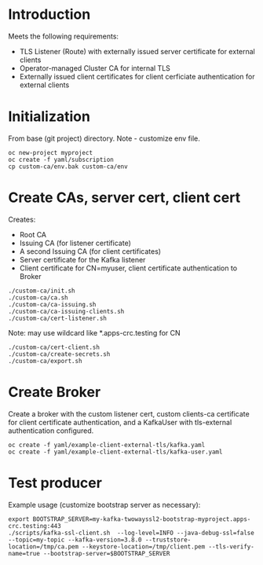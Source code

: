 # Introduction

Meets the following requirements:

* TLS Listener (Route) with externally issued server certificate for external clients
* Operator-managed Cluster CA for internal TLS
* Externally issued client certificates for client cerficiate authentication for external clients

# Initialization

From base (git project) directory.  Note - customize env file.

```
oc new-project myproject
oc create -f yaml/subscription
cp custom-ca/env.bak custom-ca/env
```

# Create CAs, server cert, client cert

Creates:

   * Root CA
   * Issuing CA (for listener certificate)
   * A second Issuing CA (for client certificates)
   * Server certificate for the Kafka listener
   * Client certificate for CN=myuser, client certificate authentication to Broker

```
./custom-ca/init.sh
./custom-ca/ca.sh
./custom-ca/ca-issuing.sh
./custom-ca/ca-issuing-clients.sh
./custom-ca/cert-listener.sh
```

Note: may use wildcard like *.apps-crc.testing for CN

```
./custom-ca/cert-client.sh  
./custom-ca/create-secrets.sh
./custom-ca/export.sh
```

# Create Broker

Create a broker with the custom listener cert, custom clients-ca certificate for client certificate authentication, and a KafkaUser with tls-external authentication configured.

```
oc create -f yaml/example-client-external-tls/kafka.yaml
oc create -f yaml/example-client-external-tls/kafka-user.yaml
```

# Test producer

Example usage (customize bootstrap server as necessary):

```
export BOOTSTRAP_SERVER=my-kafka-twowayssl2-bootstrap-myproject.apps-crc.testing:443
./scripts/kafka-ssl-client.sh  --log-level=INFO --java-debug-ssl=false --topic=my-topic --kafka-version=3.8.0 --truststore-location=/tmp/ca.pem --keystore-location=/tmp/client.pem --tls-verify-name=true --bootstrap-server=$BOOTSTRAP_SERVER
```
